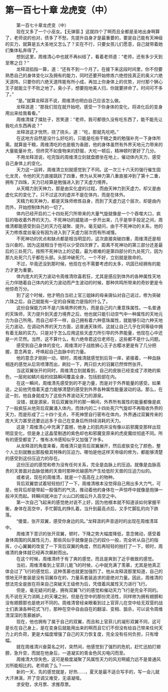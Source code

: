 <h1>第一百七十章 龙虎变（中）</h1>
<div id="content">&nbsp&nbsp&nbsp&nbsp&nbsp&nbsp&nbsp&nbsp
 第一百七十章龙虎变（中）
 <br/>&nbsp&nbsp&nbsp&nbsp&nbsp&nbsp&nbsp&nbsp
 现在又多了一个小巫女。【无弹窗.】这就四个了啊而且全都是圣地出身啊算了，老师说的也对，债多了不愁，先提升自身才是最重要的，要是自己能有天神级的实力，就算是五大圣地又怎么了？实在不行，只要女孩儿们愿意，自己就带着她们集体私奔得了。
 <br/>&nbsp&nbsp&nbsp&nbsp&nbsp&nbsp&nbsp&nbsp
 想到这里，周维清心中也就不再纠结了，看着老师道：“老师，还有多少天到至寒之日？”
 <br/>&nbsp&nbsp&nbsp&nbsp&nbsp&nbsp&nbsp&nbsp
 龙释涯掐指一算，道：“还有不到一个月了。在接下来这段时间里，你不但要熟悉自己的身体变化以及拥有的能力，同时还要开始修炼六绝控技真正的奥义六绝天道阵。只要你的六绝天道阵能有所小成，再加上你身体上的优势，对付那个狮心王子就能立于不败之地了。臭小子，想要抱地美人归，你就要拼命了。时间可不多了。”
 <br/>&nbsp&nbsp&nbsp&nbsp&nbsp&nbsp&nbsp&nbsp
 “是。”就算龙释涯不说，周维清也明白自己应该怎么做。
 <br/>&nbsp&nbsp&nbsp&nbsp&nbsp&nbsp&nbsp&nbsp
 龙释涯道：“那我们现在就开始吧，感受一下你身体的变化，将进化后的变身用出来给我看看。”
 <br/>&nbsp&nbsp&nbsp&nbsp&nbsp&nbsp&nbsp&nbsp
 周维清揉了揉肚子，苦笑道：“老师，我可都很久没有吃东西了，能不能先让我吃点东西再说？”
 <br/>&nbsp&nbsp&nbsp&nbsp&nbsp&nbsp&nbsp&nbsp
 龙释涯这才恍然，挠了挠头，道：“吃，那就先吃吧。”
 <br/>&nbsp&nbsp&nbsp&nbsp&nbsp&nbsp&nbsp&nbsp
 在这地方自然是没什么好吃的，只能是吃些干粮之类的勉强补充一下身体所需。就算是干粮，周维清吃的也是极为香甜，他的身体虽然有外界天地元力带来的大量能量补充，但终究不如食物来的舒服，大吃一顿后，精神顿时更好了几分。
 <br/>&nbsp&nbsp&nbsp&nbsp&nbsp&nbsp&nbsp&nbsp
 不用龙释涯说，吃完饭的周维清立刻就盘膝坐在地上，催动体内天力，感受自己身体上的变化。
 <br/>&nbsp&nbsp&nbsp&nbsp&nbsp&nbsp&nbsp&nbsp
 天力这一运转，周维清立刻就感觉到了不同。这一次三十六天的强行催生固化龙灵，令他的天力直接跳跃了四重，修为从天神力第八重直接冲到了第十二重，拥有了四珠，天力已经算是勉强进入到了天虚力境界。
 <br/>&nbsp&nbsp&nbsp&nbsp&nbsp&nbsp&nbsp&nbsp
 从天精力到天神力，那是由实化虚的过程，而由天神力到天虚力，却又是由虚化实的变化了。只不过这次的虚并不是在体内，而是在体外。
 <br/>&nbsp&nbsp&nbsp&nbsp&nbsp&nbsp&nbsp&nbsp
 天精力和天神力，都是天珠师修炼自身，而到了天虚力这个层次，却是由内而外，开始控制体外的一切了。
 <br/>&nbsp&nbsp&nbsp&nbsp&nbsp&nbsp&nbsp&nbsp
 体内已经开启的二十四处死穴所带来的大量气旋就像是一个个吞噬大口，疯狂的吸收着外界的天力。不死神功的威能进一步开出来，几乎是举手投足之间，周维清都能感受到自己的天力在凝聚、提升。毫无疑问，由于不死神功的关系，他的天力修炼度丝毫没有因为进入到了天虚力层次而有所减慢。
 <br/>&nbsp&nbsp&nbsp&nbsp&nbsp&nbsp&nbsp&nbsp
 不死神功的优点和缺点都是相当明显的，这次直接突破四重，周维清还是相当兴奋的，因为这就相当于他可以少受四次罪了。距离不死神功的第三部分还差最后的三处死穴。按照不死神功上的记载，最为艰难的是第四部分的九处死穴，因为那九处死穴几乎都在头部。头部冲破死穴，一个不好，立刻就是致命的。
 <br/>&nbsp&nbsp&nbsp&nbsp&nbsp&nbsp&nbsp&nbsp
 不过，毕竟还没到那时候，他现在也不需要考虑的太多，巩固已经拥有的能力才更为重要。
 <br/>&nbsp&nbsp&nbsp&nbsp&nbsp&nbsp&nbsp&nbsp
 体内庞大的天力波动令周维清欣喜若狂，尤其是感应到体外的各种属性天地元力伴随着自己体内的天力波动而产生波动的时候，那种共鸣所带来的奇妙更是令他惊奇万分。
 <br/>&nbsp&nbsp&nbsp&nbsp&nbsp&nbsp&nbsp&nbsp
 到了这个时候，他才明白当初上官三姐妹的母亲唐仙对自己说过，修为突破六珠之后，自己就能有一定的自保能力是指的什么了。
 <br/>&nbsp&nbsp&nbsp&nbsp&nbsp&nbsp&nbsp&nbsp
 这份自保能力并不是六珠境界的修为，而是自己的六重意珠属性。一名普通的天珠师，天力提升到天虚力境界之后，他也就只能引动空气中一种属性的天地元力为自己所用。而自己却不一样，自己拥有着六种意珠属性，就能够引动六种天地元力波动，在调动外界的天力方面，远普通天珠师。这就让自己几乎在同等级中拥有着无敌的实力。只是对于怎么应用这些天虚力所引导的外界能量，他现在心中还是一片茫然。当然，这不算什么，有六绝帝君这位老师在，这些都不是什么问题。
 <br/>&nbsp&nbsp&nbsp&nbsp&nbsp&nbsp&nbsp&nbsp
 感受到自己身体的变化，周维清对于战胜狮心王子古樱冰更是有了几分把握，意念再变，呼唤起自己血脉中的力量。
 <br/>&nbsp&nbsp&nbsp&nbsp&nbsp&nbsp&nbsp&nbsp
 他的意念才刚刚一动，顿时，周维清就感觉到后背一痒，紧接着，一种血脉相连的感觉从后背喷薄而出，刷拉一下，两只巨大的羽翼已然悍然张开。
 <br/>&nbsp&nbsp&nbsp&nbsp&nbsp&nbsp&nbsp&nbsp
 当这双翼张开的同时，周维清立刻就看到，自己的皮肤已经变成了浓艳的紫色，一层宛如鳞片般的纹路瞬间覆盖全身，包括脸部在内。
 <br/>&nbsp&nbsp&nbsp&nbsp&nbsp&nbsp&nbsp&nbsp
 在这一瞬间，周维清先感受到的不是力量，而是对于外界能量的感受。如果说，之前他凭借着天虚力能够清楚的感受到外界各种属性能量波动的话。那么，在这一刻，他自身就成为了这些外界波动天力的源泉。
 <br/>&nbsp&nbsp&nbsp&nbsp&nbsp&nbsp&nbsp&nbsp
 没错，就是源泉，背后双翼张开的那一瞬间，外界所有属性的能量都像是疯了一般疯狂从他背后双翼涌入体内，而体内的二十四处死穴气旋却不再吸收外界的天力，而是形成了二十四个支点，不死神罡自行密布在体内，外界通过双翼传来的庞大天力甚至还要远远多于自己在变身后所持续消耗的天力。
 <br/>&nbsp&nbsp&nbsp&nbsp&nbsp&nbsp&nbsp&nbsp
 这是？周维清心中充满了震撼，他身上的肌肉并没有像以前邪魔变那样出现明显变化，但是身上这晶莹剔透的紫色却也和邪魔变原来的虎皮魔纹彻底不同。所有的感受都变了，惟有冰冷感知似乎又加强了许多。
 <br/>&nbsp&nbsp&nbsp&nbsp&nbsp&nbsp&nbsp&nbsp
 从龙释涯的角度来看，周维清只是背后双翼展开，然后皮肤变化了颜色，整个人立刻就散出那股极其特殊的压迫力。哪怕是他这样天帝级的修为，都能够清楚的感受到这份压迫力的存在。
 <br/>&nbsp&nbsp&nbsp&nbsp&nbsp&nbsp&nbsp&nbsp
 这份压迫的感觉和修为没有任何关系，完全是血脉上的压迫。就像是血脉高贵的天兽面对血脉低微的天兽时那种优越感所产生给低阶天兽的压迫力似的。
 <br/>&nbsp&nbsp&nbsp&nbsp&nbsp&nbsp&nbsp&nbsp
 或者说，现在的周维清，就是一个高高在上的物种。
 <br/>&nbsp&nbsp&nbsp&nbsp&nbsp&nbsp&nbsp&nbsp
 背后双翼尝试着轻轻拍打了一下，周维清根本没觉得自己用出多大力气，可是，他背后却是带起一股强烈的气流，推动着他的身体在一声惊呼中就像是炮弹一般冲天而起。转瞬间就冲出了火山口的烟云升入高空之中。
 <br/>&nbsp&nbsp&nbsp&nbsp&nbsp&nbsp&nbsp&nbsp
 第一次自己飞起来的感觉绝对说不上好，因为他根本就不知道该如何掌握平衡，身体在高空中，手忙脚乱的挣扎着。当升到最高点后，又手忙脚乱的向下跌落。
 <br/>&nbsp&nbsp&nbsp&nbsp&nbsp&nbsp&nbsp&nbsp
 “傻蛋，张开双翼，感受你身边的风。”龙释涯的声音适时的出现在周维清耳中。
 <br/>&nbsp&nbsp&nbsp&nbsp&nbsp&nbsp&nbsp&nbsp
 周维清下意识的张开双翼，顿时，下降之势大幅度降低，意念微动，感受着身体周围的风属性元力，那些风似乎就像是自己的奴仆一般，完全听从自己的指挥，小心翼翼的改变了一下背后双翼的角度，然后再轻轻的拍打了一下，顿时，周维清的身体就已经再次飙射而出。
 <br/>&nbsp&nbsp&nbsp&nbsp&nbsp&nbsp&nbsp&nbsp
 在这个时候，周维清终于有了爽的感觉，而且是爽到了近乎极致的感觉。
 <br/>&nbsp&nbsp&nbsp&nbsp&nbsp&nbsp&nbsp&nbsp
 当初，周维清看到上官菲儿能飞的时候，心中就充满了羡慕，尤其是他真正体会过了飞行的感觉后，这种羡慕也就更加强烈了。他从龙释涯那里知道，自己的恨地无环套装是没有羽翼存在的，力量系套装追求的是绝对力量。因此，周维清的想法完全是放在将来自己突破天王级修为后，凭借着风属性天力进行飞行。
 <br/>&nbsp&nbsp&nbsp&nbsp&nbsp&nbsp&nbsp&nbsp
 但是，毫无疑问的是，拥有双翼飞行的感觉和催动天力飞行是完全不同的。先不说在天力消耗上的天壤之别，但是在空中的那份灵活性，同样修为拥有翅膀和没有翅膀那也是绝对不同的。周维清曾经亲眼看到过上官菲儿在空中给无双营的战士们表演各种花式飞行，那种在空中自由自在的翻滚、变相、狙杀，可以说令周维清深深的羡慕嫉妒。
 <br/>&nbsp&nbsp&nbsp&nbsp&nbsp&nbsp&nbsp&nbsp
 现在，他也拥有了属于自己的双翼，而且和上官菲儿的凝形双翼不同，这可是长在自己身上，是在变身后就能用出来的啊而且它们不但没有给自己带来任何天力上的负荷，更是大幅度增强了自己的天力恢复度，完全没有任何负担，只有增幅。
 <br/>&nbsp&nbsp&nbsp&nbsp&nbsp&nbsp&nbsp&nbsp
 就在周维清兴奋莫名之时，突然间，他感觉到了强烈的危机，赶忙迅拍打翅膀，急升空，而就在他身后，一道凝实的青金色风刃电闪而至。
 <br/>&nbsp&nbsp&nbsp&nbsp&nbsp&nbsp&nbsp&nbsp
 周维清大惊失色，这可是极度凝聚了风属性天力的风刃啊威力远不是普通风刃所能相比的。老师疯了么？——
 <br/>&nbsp&nbsp&nbsp&nbsp&nbsp&nbsp&nbsp&nbsp
 新的一天，先的感觉就是，好热……，夏天是最不适合写手的，写一会儿就大汗淋漓，开了空调又难受，无语凝噎。
 <br/>&nbsp&nbsp&nbsp&nbsp&nbsp&nbsp&nbsp&nbsp
 求安慰，求月票、求推荐票。
 <br/>&nbsp&nbsp&nbsp&nbsp&nbsp&nbsp&nbsp&nbsp
 <br/>&nbsp&nbsp&nbsp&nbsp&nbsp&nbsp&nbsp&nbsp
</div>
